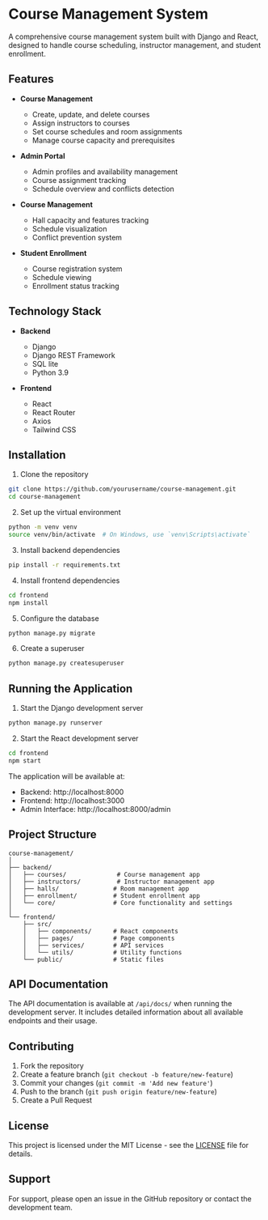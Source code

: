 # Course Management System

A comprehensive course management system built with Django and React, designed to handle course scheduling, instructor management, and student enrollment.

## Features

- **Course Management**
  - Create, update, and delete courses
  - Assign instructors to courses
  - Set course schedules and room assignments
  - Manage course capacity and prerequisites

- **Admin Portal**
  - Admin profiles and availability management
  - Course assignment tracking
  - Schedule overview and conflicts detection

- **Course Management**
  - Hall capacity and features tracking
  - Schedule visualization
  - Conflict prevention system

- **Student Enrollment**
  - Course registration system
  - Schedule viewing
  - Enrollment status tracking

## Technology Stack

- **Backend**
  - Django
  - Django REST Framework
  - SQL lite
  - Python 3.9

- **Frontend**
  - React
  - React Router
  - Axios
  - Tailwind CSS

## Installation

1. Clone the repository
```bash
git clone https://github.com/yourusername/course-management.git
cd course-management
```

2. Set up the virtual environment
```bash
python -m venv venv
source venv/bin/activate  # On Windows, use `venv\Scripts\activate`
```

3. Install backend dependencies
```bash
pip install -r requirements.txt
```

4. Install frontend dependencies
```bash
cd frontend
npm install
```

5. Configure the database
```bash
python manage.py migrate
```

6. Create a superuser
```bash
python manage.py createsuperuser
```

## Running the Application

1. Start the Django development server
```bash
python manage.py runserver
```

2. Start the React development server
```bash
cd frontend
npm start
```

The application will be available at:
- Backend: http://localhost:8000
- Frontend: http://localhost:3000
- Admin Interface: http://localhost:8000/admin

## Project Structure

```
course-management/
│
├── backend/
│   ├── courses/              # Course management app
│   ├── instructors/          # Instructor management app
│   ├── halls/               # Room management app
│   ├── enrollment/          # Student enrollment app
│   └── core/                # Core functionality and settings
│
└── frontend/
    ├── src/
    │   ├── components/      # React components
    │   ├── pages/           # Page components
    │   ├── services/        # API services
    │   └── utils/           # Utility functions
    └── public/              # Static files
```

## API Documentation

The API documentation is available at `/api/docs/` when running the development server. It includes detailed information about all available endpoints and their usage.

## Contributing

1. Fork the repository
2. Create a feature branch (`git checkout -b feature/new-feature`)
3. Commit your changes (`git commit -m 'Add new feature'`)
4. Push to the branch (`git push origin feature/new-feature`)
5. Create a Pull Request

## License

This project is licensed under the MIT License - see the [LICENSE](LICENSE) file for details.

## Support

For support, please open an issue in the GitHub repository or contact the development team.
